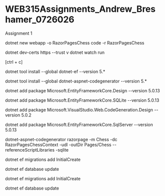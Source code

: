 # WEB315Assignments_Andrew_Breshamer_0726026
Assignment 1

dotnet new webapp -o RazorPagesChess code -r RazorPagesChess

dotnet dev-certs https --trust
v
dotnet watch run

[ctrl + c]

dotnet tool install --global dotnet-ef --version 5.*

dotnet tool install --global dotnet-aspnet-codegenerator --version 5.*

dotnet add package Microsoft.EntityFrameworkCore.Design --version 5.0.13

dotnet add package Microsoft.EntityFrameworkCore.SQLite --version 5.0.13

dotnet add package Microsoft.VisualStudio.Web.CodeGeneration.Design --version 5.0.2

dotnet add package Microsoft.EntityFrameworkCore.SqlServer --version 5.0.13

dotnet-aspnet-codegenerator razorpage -m Chess -dc RazorPagesChessContext -udl -outDir Pages/Chess --referenceScriptLibraries -sqlite

dotnet ef migrations add InitialCreate

dotnet ef database update

dotnet ef migrations add InitialCreate

dotnet ef database update